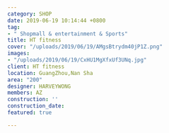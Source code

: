 ```yaml
---
category: SHOP
date: 2019-06-19 10:14:44 +0800
tag:
- " Shopmall & entertainment & Sports"
title: HT fitness
cover: "/uploads/2019/06/19/AMgsBtrydm40jP1Z.png"
images:
- "/uploads/2019/06/19/CxHU1MgXfxUf3UNq.jpg"
client: HT fitness
location: GuangZhou,Nan Sha
area: "200"
designer: HARVEYWONG
members: AZ
construction: ''
construction_date: 
featured: true

---
```

